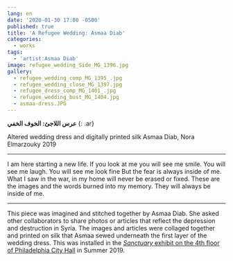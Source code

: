 ```yaml
---
lang: en
date: '2020-01-30 17:00 -0500'
published: true
title: 'A Refugee Wedding: Asmaa Diab'
categories:
  - works
tags:
  - 'artist:Asmaa Diab'
image: refugee_wedding_Side_MG_1396.jpg
gallery:
  - refugee_wedding_comp_MG_1395_.jpg
  - refugee_wedding_close_MG_1397.jpg
  - refugee_dress_comp_MG_1401_.jpg
  - refugee_wedding_bust_MG_1404.jpg
  - asmaa-dress.JPG
---
```

**عرس اللاجئ: الخوف الخفي**
{: .ar}

Altered wedding dress and digitally printed silk
Asmaa Diab, Nora Elmarzouky
2019

<hr/>

I am here starting a new life.
If you look at me you will see me smile. You will see me laugh. You will see me look fine
But the fear is always inside of me.
What I saw in the war, in my home will never be erased or fixed.
These are the images and the words burned into my memory.
They will always be inside of me.

<hr/>

This piece was imagined and stitched together by Asmaa Diab. She asked other collaborators to share photos or articles that reflect the depression and destruction in Syria. The images and articles were collaged together and printed on silk that Asmaa sewed underneath the first layer of the wedding dress. This was installed in the [_Sanctuary_ exhibit on the 4th floor of Philadelphia City Hall](http://fps.swarthmore.edu/exhibitions/exhibit:city%20hall/sanctuary/) in Summer 2019.

